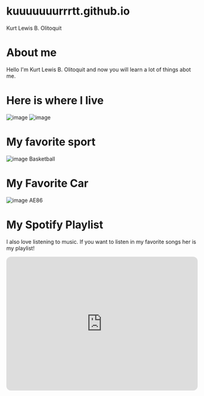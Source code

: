 # kuuuuuuurrrtt.github.io
Kurt Lewis B. Olitoquit
# About me
Hello I'm Kurt Lewis B. Olitoquit and now you will learn a lot of things abot me.
# Here is where I live
![image](https://user-images.githubusercontent.com/122497153/215388201-f94a8692-bc57-44e0-822e-3c32dd0ba24e.png)
![image](https://user-images.githubusercontent.com/122497153/215388227-f1a57fb4-8dcf-43a5-a3ca-d1f5d05dc3c2.png)
# My favorite sport
![image](https://user-images.githubusercontent.com/122497153/215386001-fc8164ad-7436-45c9-99ae-df878d7e7317.png)
Basketball
# My Favorite Car
![image](https://user-images.githubusercontent.com/122497153/215386476-de925d46-6703-4bf7-86a8-32e61e436452.png)
AE86
# My Spotify Playlist
I also love listening to music.
If you want to listen in my favorite songs her is my playlist!
<iframe style="border-radius:12px" src="https://open.spotify.com/embed/playlist/4fuiD1KjpfMv8QuxnxVy6C?utm_source=generator" width="100%" height="352" frameBorder="0" allowfullscreen="" allow="autoplay; clipboard-write; encrypted-media; fullscreen; picture-in-picture" loading="lazy"></iframe>


